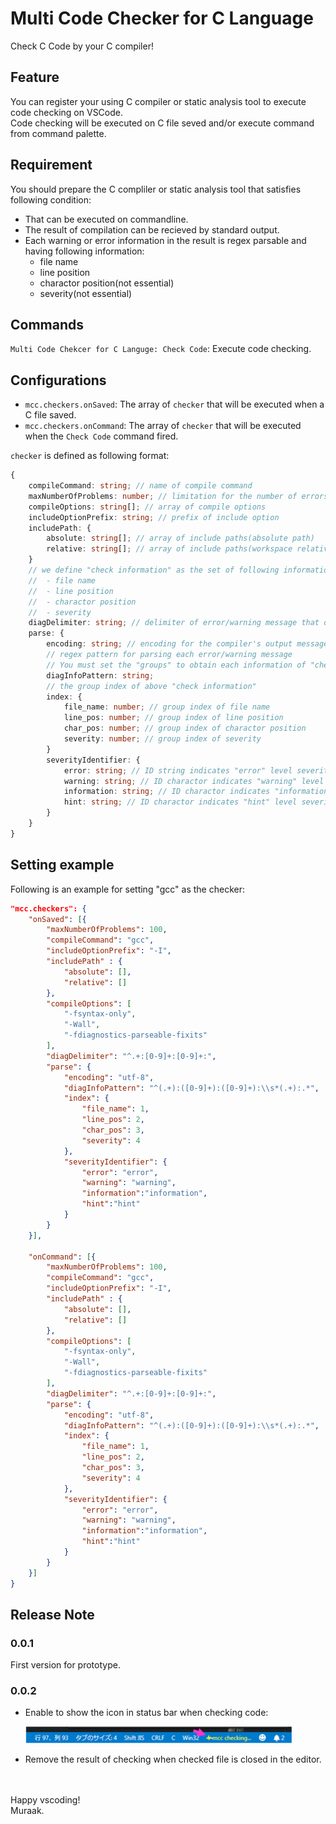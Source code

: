 # Multi Code Checker for C Language

Check C Code by your C compiler!

## Feature

You can register your using C compiler or static analysis tool to execute code checking on VSCode.<br/>
Code checking will be executed on C file seved and/or execute command from command palette. 

## Requirement

You should prepare the C compliler or static analysis tool that satisfies following condition:
- That can be executed on commandline.
- The result of compilation can be recieved by standard output.
- Each warning or error information in the result is regex parsable and having following information:
	- file name
	- line position
	- charactor position(not essential)
	- severity(not essential)

## Commands

`Multi Code Chekcer for C Languge: Check Code`: Execute code checking.



## Configurations

- `mcc.checkers.onSaved`: The array of `checker` that will be executed when a C file saved.
- `mcc.checkers.onCommand`: The array of `checker` that will be executed when the `Check Code` command fired.

`checker` is defined as following format:

```typescript
{
    compileCommand: string; // name of compile command
    maxNumberOfProblems: number; // limitation for the number of errors/warnings thart display on VSCode editor. 
    compileOptions: string[]; // array of compile options
    includeOptionPrefix: string; // prefix of include option
    includePath: {
        absolute: string[]; // array of include paths(absolute path)
        relative: string[]; // array of include paths(workspace relative path)
    }
    // we define "check information" as the set of following information:
    //  - file name
    //  - line position
    //  - charactor position
    //  - severity	
    diagDelimiter: string; // delimiter of error/warning message that devides into each "check information"
    parse: {
        encoding: string; // encoding for the compiler's output message
        // regex pattern for parsing each error/warning message
        // You must set the "groups" to obtain each information of "check information".
        diagInfoPattern: string;
        // the group index of above "check information"
        index: {
            file_name: number; // group index of file name 
            line_pos: number; // group index of line position
            char_pos: number; // group index of charactor position
            severity: number; // group index of severity
        }
        severityIdentifier: {
            error: string; // ID string indicates "error" level severity
            warning: string; // ID charactor indicates "warning" level severity
            information: string; // ID charactor indicates "information" level severity
            hint: string; // ID charactor indicates "hint" level severity
        }
    }
}
```

## Setting example

Following is an example for setting "gcc" as the checker:

```json
"mcc.checkers": {
	"onSaved": [{	
	    "maxNumberOfProblems": 100,
	    "compileCommand": "gcc",
	    "includeOptionPrefix": "-I",
	    "includePath" : {
		    "absolute": [],
		    "relative": [] 
	    },
	    "compileOptions": [
			"-fsyntax-only",
			"-Wall",
			"-fdiagnostics-parseable-fixits"
	    ],
	    "diagDelimiter": "^.+:[0-9]+:[0-9]+:",
	    "parse": {
		    "encoding": "utf-8",
		    "diagInfoPattern": "^(.+):([0-9]+):([0-9]+):\\s*(.+):.*",
		    "index": {
			    "file_name": 1,
			    "line_pos": 2,
			    "char_pos": 3,
			    "severity": 4
		    },
		    "severityIdentifier": {
			    "error": "error",
			    "warning": "warning",
			    "information":"information",
			    "hint":"hint"
		    }
	    } 
	}],
                    
    "onCommand": [{	
		"maxNumberOfProblems": 100,
		"compileCommand": "gcc",
		"includeOptionPrefix": "-I",
		"includePath" : {
		    "absolute": [],
		    "relative": [] 
		},
		"compileOptions": [
			"-fsyntax-only",
			"-Wall",
			"-fdiagnostics-parseable-fixits"
		],
		"diagDelimiter": "^.+:[0-9]+:[0-9]+:",
		"parse": {
			"encoding": "utf-8",
			"diagInfoPattern": "^(.+):([0-9]+):([0-9]+):\\s*(.+):.*",
			"index": {
				"file_name": 1,
				"line_pos": 2,
				"char_pos": 3,
				"severity": 4
			},
			"severityIdentifier": {
				"error": "error",
				"warning": "warning",
				"information":"information",
				"hint":"hint"
			}
		} 
	}]
}
```

## Release Note

### 0.0.1

First version for prototype.

### 0.0.2

- Enable to show the icon in status bar when checking code:

	![アイコン](img/progress_icon.png)

- Remove the result of checking when checked file is closed in the editor.

<br/>
<br/>
Happy vscoding!<br/>
Muraak.
